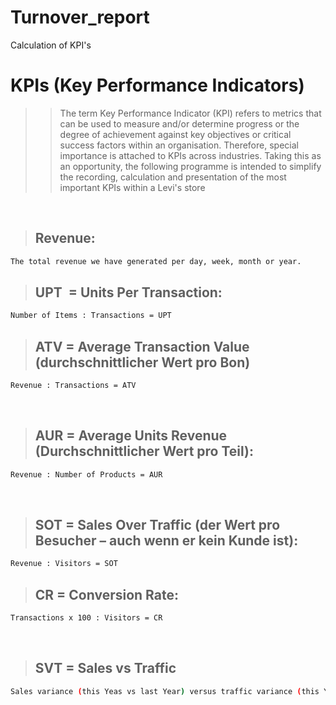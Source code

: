 # Turnover_report
Calculation of KPI's


# KPIs (Key Performance Indicators)

>>The term Key Performance Indicator (KPI) refers to metrics that can be used to measure and/or determine progress or the degree of achievement against key objectives or critical success factors within an organisation. Therefore, special importance is attached to KPIs across industries. Taking this as an opportunity, the following programme is intended to simplify the recording, calculation and presentation of the most important KPIs within a Levi's store

 
>## Revenue:
```sh
The total revenue we have generated per day, week, month or year.
```

>## UPT  = Units Per Transaction:

 ```sh
Number of Items : Transactions = UPT
```

>## ATV = Average Transaction Value (durchschnittlicher Wert pro Bon)

```sh
Revenue : Transactions = ATV
```
 


>## AUR = Average Units Revenue (Durchschnittlicher Wert pro Teil):

```sh
Revenue : Number of Products = AUR
```
 
>## SOT = Sales Over Traffic (der Wert pro Besucher – auch wenn er kein Kunde ist):

```sh
Revenue : Visitors = SOT
```


>## CR = Conversion Rate:

```sh
Transactions x 100 : Visitors = CR
```

 

>## SVT = Sales vs Traffic

```sh
Sales variance (this Yeas vs last Year) versus traffic variance (this Year vs last Year)
```


